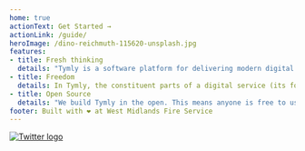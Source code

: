 ```yaml
---
home: true
actionText: Get Started →
actionLink: /guide/
heroImage: /dino-reichmuth-115620-unsplash.jpg
features:
- title: Fresh thinking
  details: "Tymly is a software platform for delivering modern digital services. Our innovative 'digital building blocks' approach brings many efficiencies compared with procuring different systems or undertaking bespoke software development."
- title: Freedom
  details: In Tymly, the constituent parts of a digital service (its forms, data structures, workflows etc.) are all described using open standards. This means organisations can create, adapt and share digital service definitions independently of any supplier.
- title: Open Source
  details: "We build Tymly in the open. This means anyone is free to use and contribute to the code powering the Tymly platform - helping improve its functionality for everyone. We've already had code contributions from central government and even Amazon!"
footer: Built with ❤ at West Midlands Fire Service
---
```


<a href="https://twitter.com/TymlyJS">
  <img class="twitter" :src="$withBase('/Twitter_Social_Icon_Rounded_Square_Color.svg')" alt="Twitter logo">
</a>
